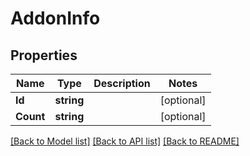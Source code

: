 # AddonInfo

## Properties
Name | Type | Description | Notes
------------ | ------------- | ------------- | -------------
**Id** | **string** |  | [optional] 
**Count** | **string** |  | [optional] 

[[Back to Model list]](../README.md#documentation-for-models) [[Back to API list]](../README.md#documentation-for-api-endpoints) [[Back to README]](../README.md)


